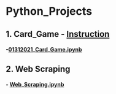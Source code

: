 # Python_Projects

## 1. Card_Game - [Instruction](https://en.wikipedia.org/wiki/War_(card_game))
#### -[01312021_Card_Game.ipynb](https://github.com/jspear01/Python_Projects/blob/main/01312021_Card_Game.ipynb)
## 2. Web Scraping
#### - [Web_Scraping.ipynb](https://github.com/jspear01/Python_Projects/blob/main/Web_Scraping.ipynb)
